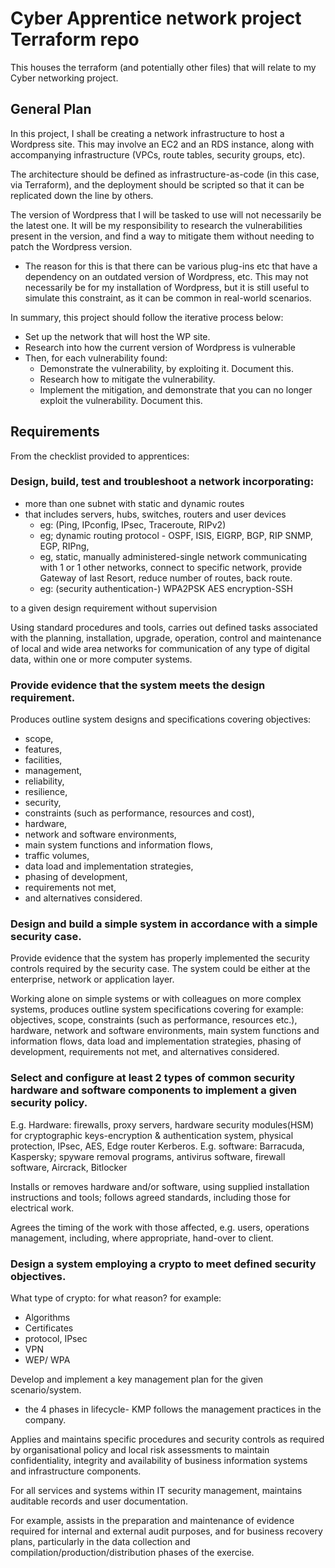 Cyber Apprentice network project Terraform repo
==========
This houses the terraform (and potentially other files) that will relate to my Cyber networking
project.

## General Plan
In this project, I shall be creating a network infrastructure to host a Wordpress site. This may
involve an EC2 and an RDS instance, along with accompanying infrastructure (VPCs, route tables,
security groups, etc).

The architecture should be defined as infrastructure-as-code (in this case, via Terraform), and the
deployment should be scripted so that it can be replicated down the line by others.

The version of Wordpress that I will be tasked to use will not necessarily be the latest one. It
will be my responsibility to research the vulnerabilities present in the version, and find a way
to mitigate them without needing to patch the Wordpress version.
- The reason for this is that there can be various plug-ins etc that have a dependency on an
  outdated version of Wordpress, etc. This may not necessarily be for my installation of Wordpress,
  but it is still useful to simulate this constraint, as it can be common in real-world scenarios.

In summary, this project should follow the iterative process below:
- Set up the network that will host the WP site.
- Research into how the current version of Wordpress is vulnerable
- Then, for each vulnerability found:
  - Demonstrate the vulnerability, by exploiting it. Document this.
  - Research how to mitigate the vulnerability.
  - Implement the mitigation, and demonstrate that you can no longer exploit the vulnerability.
    Document this.

## Requirements

From the checklist provided to apprentices:

### Design, build, test and troubleshoot a network incorporating:

- more than one subnet with static and dynamic routes
- that includes servers, hubs, switches, routers and user devices
    - eg: (Ping, IPconfig, IPsec, Traceroute, RIPv2)
    - eg; dynamic routing protocol - OSPF, ISIS, EIGRP, BGP, RIP SNMP, EGP, RIPng,
    - eg, static, manually administered-single network communicating with 1 or 1 other networks,
      connect to specific network, provide Gateway of last Resort, reduce number of routes, back route.
    - eg: (security authentication-) WPA2PSK AES encryption-SSH

to a given design requirement without supervision

Using standard procedures and tools, carries out defined tasks associated with the planning,
installation, upgrade, operation, control and maintenance of local and wide area networks for
communication of any type of digital data, within one or more computer systems.

### Provide evidence that the system meets the design requirement.

Produces outline system designs and specifications covering objectives:

- scope,
- features,
- facilities,
- management,
- reliability,
- resilience,
- security,
- constraints (such as performance, resources and cost),
- hardware,
- network and software environments,
- main system functions and information flows,
- traffic volumes,
- data load and implementation strategies,
- phasing of development,
- requirements not met,
- and alternatives considered.

### Design and build a simple system in accordance with a simple security case.
Provide evidence that the system has properly implemented the security controls required by the
security case. The system could be either at the enterprise, network or application layer.

Working alone on simple systems or with colleagues on more complex systems, produces outline system
specifications covering for example: objectives, scope, constraints (such as performance, resources
etc.), hardware, network and software environments, main system functions and information flows,
data load and implementation strategies, phasing of development, requirements not met, and
alternatives considered.

### Select and configure at least 2  types of common security hardware and software components to implement a given security policy.
E.g. Hardware: firewalls, proxy servers, hardware security modules(HSM) for cryptographic
keys-encryption & authentication system, physical protection, IPsec, AES, Edge router Kerberos.
E.g. software: Barracuda, Kaspersky; spyware removal programs,  antivirus software, firewall
software, Aircrack, Bitlocker

Installs or removes hardware and/or software, using supplied installation instructions and tools;
follows agreed standards, including those for electrical work.

Agrees the timing of the work with those affected, e.g. users, operations management, including,
where appropriate, hand-over to client.

### Design a system employing a crypto to meet defined security objectives.
What type of crypto: for what reason?  for example:

- Algorithms
- Certificates
- protocol, IPsec
- VPN
- WEP/ WPA

Develop and implement a key management plan for the given scenario/system.

- the 4 phases in lifecycle- KMP follows the management practices in the company.

Applies and maintains specific procedures and security controls as required by organisational policy
and local risk assessments to maintain confidentiality, integrity and availability of business
information systems and infrastructure components.

For all services and systems within IT security management, maintains auditable records and user documentation.

For example, assists in the preparation and maintenance of evidence required for internal and
external audit purposes, and for business recovery plans, particularly in the data collection and
compilation/production/distribution phases of the exercise.
